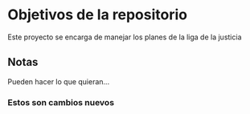 # Objetivos de la repositorio

Este proyecto se encarga de manejar los planes de la liga de la justicia


## Notas
Pueden hacer lo que quieran...

### Estos son cambios nuevos
